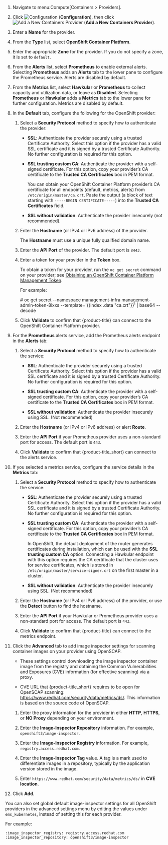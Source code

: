 1.  Navigate to menu:Compute\[Containers \> Providers\].

2.  Click ![Configuration](1847.png) (**Configuration**), then click
    ![Add a New Containers Provider](1862.png) (**Add a New Containers
    Provider**).

3.  Enter a **Name** for the provider.

4.  From the **Type** list, select **OpenShift Container Platform**.

5.  Enter the appropriate **Zone** for the provider. If you do not
    specify a zone, it is set to `default`.

6.  From the **Alerts** list, select **Prometheus** to enable external
    alerts. Selecting **Prometheus** adds an **Alerts** tab to the lower
    pane to configure the Prometheus service. Alerts are disabled by
    default.

7.  From the **Metrics** list, select **Hawkular** or **Prometheus** to
    collect capacity and utilization data, or leave as **Disabled**.
    Selecting **Prometheus** or **Hawkular** adds a **Metrics** tab to
    the lower pane for further configuration. Metrics are disabled by
    default.

8.  In the **Default** tab, configure the following for the OpenShift
    provider:
    
    1.  Select a **Security Protocol** method to specify how to
        authenticate the provider:
        
          - **SSL**: Authenticate the provider securely using a trusted
            Certificate Authority. Select this option if the provider
            has a valid SSL certificate and it is signed by a trusted
            Certificate Authority. No further configuration is required
            for this option.
        
          - **SSL trusting custom CA**: Authenticate the provider with a
            self-signed certificate. For this option, copy your
            provider’s CA certificate to the **Trusted CA
            Certificates** box in PEM format.
            
            <div class="note">
            
            You can obtain your OpenShift Container Platform provider’s
            CA certificate for all endpoints (default, metrics, alerts)
            from `/etc/origin/master/ca.crt`. Paste the output (a block
            of text starting with `-----BEGIN CERTIFICATE-----`) into
            the **Trusted CA Certificates** field.
            
            </div>
        
          - **SSL without validation**: Authenticate the provider
            insecurely (not recommended).
    
    2.  Enter the **Hostname** (or IPv4 or IPv6 address) of the
        provider.
        
        <div class="important">
        
        The **Hostname** must use a unique fully qualified domain name.
        
        </div>
    
    3.  Enter the **API Port** of the provider. The default port is
        `8443`.
    
    4.  Enter a token for your provider in the **Token** box.
        
        <div class="note">
        
        To obtain a token for your provider, run the `oc get secret`
        command on your provider; see [Obtaining an OpenShift Container
        Platform Management
        Token](https://access.redhat.com/documentation/en-us/red_hat_cloudforms/4.7/html-single/managing_providers/#Obtaining_OpenShift_Container_Platform_Management_Token).
        
        For example:
        
        \# oc get secret --namespace management-infra
        management-admin-token-8ixxs --template='{{index .data
        "ca.crt"}}' | base64 --decode
        
        </div>
    
    5.  Click **Validate** to confirm that {product-title} can connect
        to the OpenShift Container Platform provider.

9.  For the **Prometheus** alerts service, add the Prometheus alerts
    endpoint in the **Alerts** tab:
    
    1.  Select a **Security Protocol** method to specify how to
        authenticate the service:
        
          - **SSL**: Authenticate the provider securely using a trusted
            Certificate Authority. Select this option if the provider
            has a valid SSL certificate and it is signed by a trusted
            Certificate Authority. No further configuration is required
            for this option.
        
          - **SSL trusting custom CA**: Authenticate the provider with a
            self-signed certificate. For this option, copy your
            provider’s CA certificate to the **Trusted CA
            Certificates** box in PEM format.
        
          - **SSL without validation**: Authenticate the provider
            insecurely using SSL. (Not recommended)
    
    2.  Enter the **Hostname** (or IPv4 or IPv6 address) or alert
        **Route**.
    
    3.  Enter the **API Port** if your Prometheus provider uses a
        non-standard port for access. The default port is `443`.
    
    4.  Click **Validate** to confirm that {product-title\_short} can
        connect to the alerts service.

10. If you selected a metrics service, configure the service details in
    the **Metrics** tab:
    
    1.  Select a **Security Protocol** method to specify how to
        authenticate the service:
        
          - **SSL**: Authenticate the provider securely using a trusted
            Certificate Authority. Select this option if the provider
            has a valid SSL certificate and it is signed by a trusted
            Certificate Authority. No further configuration is required
            for this option.
        
          - **SSL trusting custom CA**: Authenticate the provider with a
            self-signed certificate. For this option, copy your
            provider’s CA certificate to the **Trusted CA
            Certificates** box in PEM format.
            
            <div class="note">
            
            In OpenShift, the default deployment of the router generates
            certificates during installation, which can be used with the
            **SSL trusting custom CA** option. Connecting a Hawkular
            endpoint with this option requires the CA certificate that
            the cluster uses for service certificates, which is stored
            in `/etc/origin/master/service-signer.crt` on the first
            master in a cluster.
            
            </div>
        
          - **SSL without validation**: Authenticate the provider
            insecurely using SSL. (Not recommended)
    
    2.  Enter the **Hostname** (or IPv4 or IPv6 address) of the
        provider, or use the **Detect** button to find the hostname.
    
    3.  Enter the **API Port** if your Hawkular or Prometheus provider
        uses a non-standard port for access. The default port is `443`.
    
    4.  Click **Validate** to confirm that {product-title} can connect
        to the metrics endpoint.

11. Click the **Advanced** tab to add image inspector settings for
    scanning container images on your provider using OpenSCAP.
    
    <div class="note">
    
      - These settings control downloading the image inspector container
        image from the registry and obtaining the Common Vulnerabilities
        and Exposures (CVE) information (for effective scanning) via a
        proxy.
    
      - CVE URL that {product-title\_short} requires to be open for
        OpenSCAP scanning:
        <https://www.redhat.com/security/data/metrics/ds/>. This
        information is based on the source code of OpenSCAP.
    
    </div>
    
    1.  Enter the proxy information for the provider in either **HTTP**,
        **HTTPS**, or **NO Proxy** depending on your environment.
    
    2.  Enter the **Image-Inspector Repository** information. For
        example, `openshift3/image-inspector`.
    
    3.  Enter the **Image-Inspector Registry** information. For example,
        `registry.access.redhat.com`.
    
    4.  Enter the **Image-Inspector Tag** value. A tag is a mark used to
        differentiate images in a repository, typically by the
        application version stored in the image.
    
    5.  Enter `https://www.redhat.com/security/data/metrics/ds/` in
        **CVE location**.

12. Click **Add**.

<div class="note">

You can also set global default image-inspector settings for all
OpenShift providers in the advanced settings menu by editing the values
under `ems_kubernetes`, instead of setting this for each provider.

For example:

    :image_inspector_registry: registry.access.redhat.com
    :image_inspector_repository: openshift3/image-inspector

</div>
